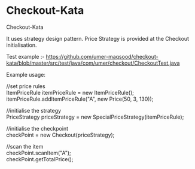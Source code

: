 # Checkout-Kata
Checkout-Kata

It uses strategy design pattern. Price Strategy is provided at the Checkout initialisation.

 
Test example :-
https://github.com/umer-maqsood/checkout-kata/blob/master/src/test/java/com/umer/checkout/CheckoutTest.java<br />

Example usage:

//set price rules<br />
ItemPriceRule itemPriceRule = new ItemPriceRule();<br />
itemPriceRule.addItemPriceRule("A", new Price(50, 3, 130));<br />
 
//initialise the strategy<br />
PriceStrategy priceStrategy = new SpecialPriceStrategy(itemPriceRule);<br />

//initialise the checkpoint<br />
checkPoint = new Checkout(priceStrategy);<br />

//scan the item<br />
checkPoint.scanItem("A");<br />
checkPoint.getTotalPrice();<br />
